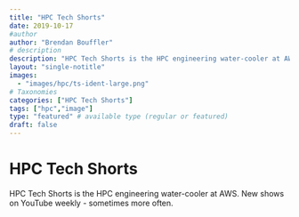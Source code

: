 ```yaml
---
title: "HPC Tech Shorts"
date: 2019-10-17
#author
author: "Brendan Bouffler"
# description
description: "HPC Tech Shorts is the HPC engineering water-cooler at AWS. New shows on YouTube weekly."
layout: "single-notitle"
images:
  - "images/hpc/ts-ident-large.png"
# Taxonomies
categories: ["HPC Tech Shorts"]
tags: ["hpc","image"]
type: "featured" # available type (regular or featured)
draft: false
---
```



# HPC Tech Shorts

HPC Tech Shorts is the HPC engineering water-cooler at AWS. New shows on YouTube weekly - sometimes more often.

